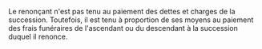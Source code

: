   
 Le renonçant n'est pas tenu au paiement des dettes et charges de la succession. Toutefois, il est tenu à proportion de ses moyens au paiement des frais funéraires de l'ascendant ou du descendant à la succession duquel il renonce.  

  
